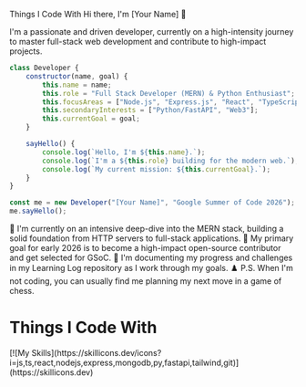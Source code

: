 Things I Code With
Hi there, I'm [Your Name] 👋

I'm a passionate and driven developer, currently on a high-intensity journey to master full-stack web development and contribute to high-impact projects.
```javascript
class Developer {
    constructor(name, goal) {
        this.name = name;
        this.role = "Full Stack Developer (MERN) & Python Enthusiast";
        this.focusAreas = ["Node.js", "Express.js", "React", "TypeScript"];
        this.secondaryInterests = ["Python/FastAPI", "Web3"];
        this.currentGoal = goal;
    }

    sayHello() {
        console.log(`Hello, I'm ${this.name}.`);
        console.log(`I'm a ${this.role} building for the modern web.`);
        console.log(`My current mission: ${this.currentGoal}.`);
    }
}

const me = new Developer("[Your Name]", "Google Summer of Code 2026");
me.sayHello();
```

🚀 I'm currently on an intensive deep-dive into the MERN stack, building a solid foundation from HTTP servers to full-stack applications.
🎯 My primary goal for early 2026 is to become a high-impact open-source contributor and get selected for GSoC.
🌱 I'm documenting my progress and challenges in my Learning Log repository as I work through my goals.
♟️ P.S. When I'm not coding, you can usually find me planning my next move in a game of chess.

<h1>Things I Code With</h1>
[![My Skills](https://skillicons.dev/icons?i=js,ts,react,nodejs,express,mongodb,py,fastapi,tailwind,git)](https://skillicons.dev)

